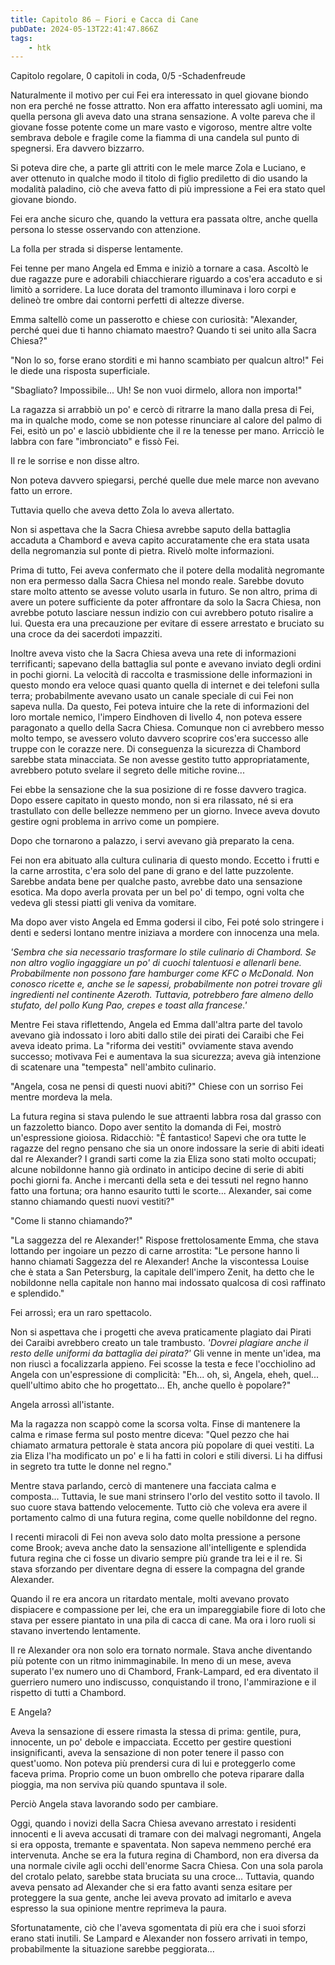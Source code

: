 ```yaml
---
title: Capitolo 86 – Fiori e Cacca di Cane
pubDate: 2024-05-13T22:41:47.866Z
tags:
    - htk
---
```


Capitolo regolare,
0 capitoli in coda, 0/5
-Schadenfreude

Naturalmente il motivo per cui Fei era interessato in quel giovane biondo non era perché ne fosse attratto. Non era affatto interessato agli uomini, ma quella persona gli aveva dato una strana sensazione. A volte pareva che il giovane fosse potente come un mare vasto e vigoroso, mentre altre volte sembrava debole e fragile come la fiamma di una candela sul punto di spegnersi. Era davvero bizzarro.

Si poteva dire che, a parte gli attriti con le mele marce Zola e Luciano, e aver ottenuto in qualche modo il titolo di figlio prediletto di dio usando la modalità paladino, ciò che aveva fatto di più impressione a Fei era stato quel giovane biondo.

Fei era anche sicuro che, quando la vettura era passata oltre, anche quella persona lo stesse osservando con attenzione.

La folla per strada si disperse lentamente.

Fei tenne per mano Angela ed Emma e iniziò a tornare a casa. Ascoltò le due ragazze pure e adorabili chiacchierare riguardo a cos'era accaduto e si limitò a sorridere. La luce dorata del tramonto illuminava i loro corpi e delineò tre ombre dai contorni perfetti di altezze diverse.

Emma saltellò come un passerotto e chiese con curiosità: "Alexander, perché quei due ti hanno chiamato maestro? Quando ti sei unito alla Sacra Chiesa?"

"Non lo so, forse erano storditi e mi hanno scambiato per qualcun altro!" Fei le diede una risposta superficiale.

"Sbagliato? Impossibile... Uh! Se non vuoi dirmelo, allora non importa!"

La ragazza si arrabbiò un po' e cercò di ritrarre la mano dalla presa di Fei, ma in qualche modo, come se non potesse rinunciare al calore del palmo di Fei, esitò un po' e lasciò ubbidiente che il re la tenesse per mano. Arricciò le labbra con fare "imbronciato" e fissò Fei.

Il re le sorrise e non disse altro.

Non poteva davvero spiegarsi, perché quelle due mele marce non avevano fatto un errore.

Tuttavia quello che aveva detto Zola lo aveva allertato.

Non si aspettava che la Sacra Chiesa avrebbe saputo della battaglia accaduta a Chambord e aveva capito accuratamente che era stata usata della negromanzia sul ponte di pietra. Rivelò molte informazioni.

Prima di tutto, Fei aveva confermato che il potere della modalità negromante non era permesso dalla Sacra Chiesa nel mondo reale. Sarebbe dovuto stare molto attento se avesse voluto usarla in futuro. Se non altro, prima di avere un potere sufficiente da poter affrontare da solo la Sacra Chiesa, non avrebbe potuto lasciare nessun indizio con cui avrebbero potuto risalire a lui. Questa era una precauzione per evitare di essere arrestato e bruciato su una croce da dei sacerdoti impazziti.

Inoltre aveva visto che la Sacra Chiesa aveva una rete di informazioni terrificanti; sapevano della battaglia sul ponte e avevano inviato degli ordini in pochi giorni. La velocità di raccolta e trasmissione delle informazioni in questo mondo era veloce quasi quanto quella di internet e dei telefoni sulla terra; probabilmente avevano usato un canale speciale di cui Fei non sapeva nulla. Da questo, Fei poteva intuire che la rete di informazioni del loro mortale nemico, l'impero Eindhoven di livello 4, non poteva essere paragonato a quello della Sacra Chiesa.
Comunque non ci avrebbero messo molto tempo,  se avessero voluto davvero scoprire cos'era successo alle truppe con le corazze nere. Di conseguenza la sicurezza di Chambord sarebbe stata minacciata. Se non avesse gestito tutto appropriatamente, avrebbero potuto svelare il segreto delle mitiche rovine...

Fei ebbe la sensazione che la sua posizione di re fosse davvero tragica. Dopo essere capitato in questo mondo, non si era rilassato, né si era trastullato con delle bellezze nemmeno per un giorno. Invece aveva dovuto gestire ogni problema in arrivo come un pompiere.

Dopo che tornarono a palazzo, i servi avevano già preparato la cena.

Fei non era abituato alla cultura culinaria di questo mondo. Eccetto i frutti e la carne arrostita, c'era solo del pane di grano e del latte puzzolente. Sarebbe andata bene per qualche pasto, avrebbe dato una sensazione esotica. Ma dopo averla provata per un bel po' di tempo, ogni volta che vedeva gli stessi piatti gli veniva da vomitare.

Ma dopo aver visto Angela ed Emma godersi il cibo, Fei poté solo stringere i denti e sedersi lontano mentre iniziava a mordere con innocenza una mela.

<em>'Sembra che sia necessario trasformare lo stile culinario di Chambord. Se non altro voglio ingaggiare un po' di cuochi talentuosi e allenarli bene. Probabilmente non possono fare hamburger come KFC o McDonald. Non conosco ricette e, anche se le sapessi, probabilmente non potrei trovare gli ingredienti nel continente Azeroth. Tuttavia, potrebbero fare almeno dello stufato, del pollo Kung Pao, crepes e toast alla francese.'</em>

Mentre Fei stava riflettendo, Angela ed Emma dall'altra parte del tavolo avevano già indossato i loro abiti dallo stile dei pirati dei Caraibi che Fei aveva ideato prima. La "riforma dei vestiti" ovviamente stava avendo successo; motivava Fei e aumentava la sua sicurezza; aveva già intenzione di scatenare una "tempesta" nell'ambito culinario.

"Angela, cosa ne pensi di questi nuovi abiti?" Chiese con un sorriso Fei mentre mordeva la mela.

La futura regina si stava pulendo le sue attraenti labbra rosa dal grasso con un fazzoletto bianco. Dopo aver sentito la domanda di Fei, mostrò un'espressione gioiosa. Ridacchiò: "È fantastico! Sapevi che ora tutte le ragazze del regno pensano che sia un onore indossare la serie di abiti ideati dal re Alexander? I grandi sarti come la zia Eliza sono stati molto occupati; alcune nobildonne hanno già ordinato in anticipo decine di serie di abiti pochi giorni fa. Anche i mercanti della seta e dei tessuti nel regno hanno fatto una fortuna; ora hanno esaurito tutti le scorte... Alexander, sai come stanno chiamando questi nuovi vestiti?"

"Come li stanno chiamando?"

"La saggezza del re Alexander!" Rispose frettolosamente Emma, che stava lottando per ingoiare un pezzo di carne arrostita: "Le persone hanno li hanno chiamati Saggezza del re Alexander! Anche la viscontessa Louise che è stata a San Petersburg, la capitale dell'impero Zenit, ha detto che le nobildonne nella capitale non hanno mai indossato qualcosa di così raffinato e splendido."

Fei arrossì; era un raro spettacolo.

Non si aspettava che i progetti che aveva praticamente plagiato dai Pirati dei Caraibi avrebbero creato un tale trambusto. <em>'Dovrei plagiare anche il resto delle uniformi da battaglia dei pirata?'</em> Gli venne in mente un'idea, ma non riuscì a focalizzarla appieno. Fei scosse la testa e fece l'occhiolino ad Angela con un'espressione di complicità: "Eh... oh, sì, Angela, eheh, quel... quell'ultimo abito che ho progettato... Eh, anche quello è popolare?"

Angela arrossì all'istante.

Ma la ragazza non scappò come la scorsa volta. Finse di mantenere la calma e rimase ferma sul posto mentre diceva: "Quel pezzo che hai chiamato armatura pettorale è stata ancora più popolare di quei vestiti. La zia Eliza l'ha modificato un po' e li ha fatti in colori e stili diversi. Li ha diffusi in segreto tra tutte le donne nel regno."

Mentre stava parlando, cercò di mantenere una facciata calma e composta... Tuttavia, le sue mani strinsero l'orlo del vestito sotto il tavolo. Il suo cuore stava battendo velocemente. Tutto ciò che voleva era avere il portamento calmo di una futura regina, come quelle nobildonne del regno.

I recenti miracoli di Fei non aveva solo dato molta pressione a persone come Brook; aveva anche dato la sensazione all'intelligente e splendida futura regina che ci fosse un divario sempre più grande tra lei e il re. Si stava sforzando per diventare degna di essere la compagna del grande Alexander.

Quando il re era ancora un ritardato mentale, molti avevano provato dispiacere e compassione per lei, che era un impareggiabile fiore di loto che stava per essere piantato in una pila di cacca di cane. Ma ora i loro ruoli si stavano invertendo lentamente.

Il re Alexander ora non solo era tornato normale. Stava anche diventando più potente con un ritmo inimmaginabile. In meno di un mese, aveva superato l'ex numero uno di Chambord, Frank-Lampard, ed era diventato il guerriero numero uno indiscusso, conquistando il trono, l'ammirazione e il rispetto di tutti a Chambord.

E Angela?

Aveva la sensazione di essere rimasta la stessa di prima: gentile, pura, innocente, un po' debole e impacciata. Eccetto per gestire questioni insignificanti, aveva la sensazione di non poter tenere il passo con quest'uomo. Non poteva più prendersi cura di lui e proteggerlo come faceva prima. Proprio come un buon ombrello che poteva riparare dalla pioggia, ma non serviva più quando spuntava il sole.

Perciò Angela stava lavorando sodo per cambiare.

Oggi, quando i novizi della Sacra Chiesa avevano arrestato i residenti innocenti e li aveva accusati di tramare con dei malvagi negromanti, Angela si era opposta, tremante e spaventata. Non sapeva nemmeno perché era intervenuta. Anche se era la futura regina di Chambord, non era diversa da una normale civile agli occhi dell'enorme Sacra Chiesa. Con una sola parola del crotalo pelato, sarebbe stata bruciata su una croce... Tuttavia, quando aveva pensato ad Alexander che si era fatto avanti senza esitare per proteggere la sua gente, anche lei aveva provato ad imitarlo e aveva espresso la sua opinione mentre reprimeva la paura.

Sfortunatamente, ciò che l'aveva sgomentata di più era che i suoi sforzi erano stati inutili. Se Lampard e Alexander non fossero arrivati in tempo, probabilmente la situazione sarebbe peggiorata...



